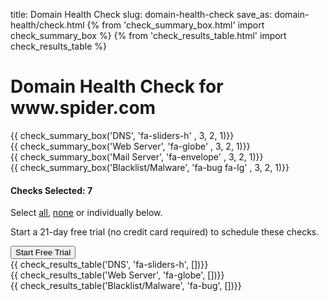 title: Domain Health Check
slug: domain-health-check
save_as: domain-health/check.html
{% from 'check_summary_box.html' import check_summary_box %}
{% from 'check_results_table.html' import check_results_table %}
<div class="body-marketing">
	<div id="domain-health-page-header" class="container my-4" style="">
		<h1 class="pt-4" style="">
		<span class="d-block font-16 text-primary" style="">Domain Health Check for</span>
		<span class="d-block font-32 " style="">
			www.spider.com
			<a
				target="_blank"
				class="font-18 text-primary"
				href="http://www.spider.com" style="">
				<i class="fas fa-external-link-alt" style="vertical-align: 3px;"></i>
			</a>
		</span>
		</h1>
	</div>
	<div id="domain-health-page-results" class="container mb-6">
		<div class="row mb-5">
			<div class="col-sm-6 col-lg-3 mb-3 mb-lg-0">
				{{ check_summary_box('DNS', 'fa-sliders-h' , 3, 2, 1)}}
			</div>
			<div class="col-sm-6 col-lg-3 mb-3 mb-lg-0">
				{{ check_summary_box('Web Server', 'fa-globe' , 3, 2, 1)}}
			</div>
			<div class="col-sm-6 col-lg-3 mb-3 mb-lg-0">
				{{ check_summary_box('Mail Server', 'fa-envelope' , 3, 2, 1)}}
			</div>
			<div class="col-sm-6 col-lg-3 mb-3 mb-lg-0">
				{{ check_summary_box('Blacklist/Malware', 'fa-bug fa-lg' , 3, 2, 1)}}
			</div>
		</div>
		<div class="create-checks-bar bg-primary sticky-top mb-5">
			<div class="d-md-flex align-items-md-center">
				<div class="mb-3 mb-md-0" style="flex: 1 1 50%;">
					<h4 class="text-white">Checks Selected: 7</h4>
					<p class="mb-0">Select<span></span>
					<a class="text-white" href="#">all</a>,
					<span> </span>
					<a class="text-white" href="#">none</a><span> </span>or individually below.</p>
				</div>
				<div style="flex: 1 1 50%;">
					<div class="d-md-flex align-items-md-center">
						<p class="mb-3 mb-md-0 mr-4">Start a 21-day free trial (no credit card required) to schedule these checks.</p>
						<button class="btn btn-white text-primary">Start Free Trial</button>
					</div>
				</div>
			</div>
		</div>
		<div class="mb-5">
			{{ check_results_table('DNS', 'fa-sliders-h', [])}}
		</div>
		<div class="mb-5">
			{{ check_results_table('Web Server', 'fa-globe', [])}}
		</div>
		<div class="mb-5">
			{{ check_results_table('Blacklist/Malware', 'fa-bug', [])}}
		</div>
	</div>
</div>
</div>
